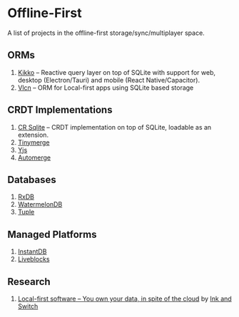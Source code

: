 # Offline-First

A list of projects in the offline-first storage/sync/multiplayer space.

## ORMs

1. [Kikko](https://github.com/kikko-land/kikko) – Reactive query layer on top of SQLite with support for web, desktop (Electron/Tauri) and mobile (React Native/Capacitor).
2. [Vlcn](https://github.com/vlcn-io/vlcn-orm) – ORM for Local-first apps using SQLite based storage

## CRDT Implementations

1. [CR Sqlite](https://github.com/vlcn-io/cr-sqlite) – CRDT implementation on top of SQLite, loadable as an extension.
2. [Tinymerge](https://github.com/siliconjungle/tiny-merge)
3. [Yjs](https://github.com/yjs/yjs)
4. [Automerge](https://github.com/automerge/automerge)

## Databases

1. [RxDB](https://github.com/pubkey/rxdb)
2. [WatermelonDB](https://github.com/Nozbe/WatermelonDB)
3. [Tuple](https://github.com/ccorcos/tuple-database)

## Managed Platforms

1. [InstantDB](https://instantdb.com)
2. [Liveblocks](https://liveblocks.io)

## Research

1. [Local-first software – You own your data, in spite of the cloud](https://www.inkandswitch.com/local-first/) by [Ink and Switch](https://www.inkandswitch.com)
